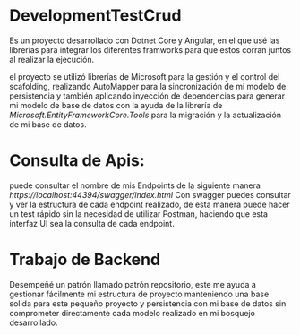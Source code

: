 # DevelopmentTestCrud

Es un proyecto desarrollado con Dotnet Core y Angular, en el que usé las librerías para integrar los diferentes framworks para que estos corran juntos al realizar la ejecución.

el proyecto se utilizó librerías de Microsoft para la gestión y el control del scafolding, realizando AutoMapper para la sincronización de mi modelo de persistencia y también aplicando inyección de dependencias para generar mi modelo de base de datos con la ayuda de la librería de _Microsoft.EntityFrameworkCore.Tools_ para la migración y la actualización de mi base de datos.

# Consulta de Apis:

puede consultar el nombre de mis Endpoints de la siguiente manera _https://localhost:44394/swagger/index.html_ Con swagger puedes consultar y ver la estructura de cada endpoint realizado, de esta manera puede hacer un test rápido sin la necesidad de utilizar Postman, haciendo que esta interfaz UI sea la consulta de cada endpoint.

# Trabajo de Backend

Desempeñé un patrón llamado patrón repositorio, este me ayuda a gestionar fácilmente mi estructura de proyecto manteniendo una base solida para este pequeño proyecto y persistencia con mi base de datos sin comprometer directamente cada modelo realizado en mi bosquejo desarrollado.
